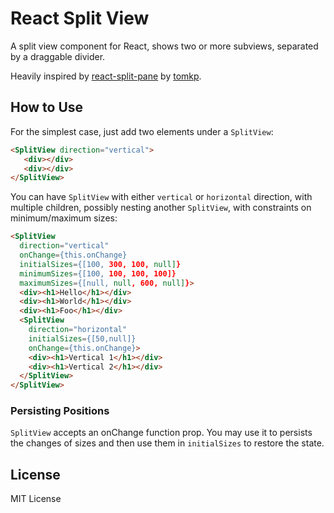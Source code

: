 # React Split View

A split view component for React, shows two or more subviews, separated by a draggable divider.

Heavily inspired by [react-split-pane](https://github.com/tomkp/react-split-pane) by [tomkp](https://github.com/tomkp).

## How to Use

For the simplest case, just add two elements under a ``SplitView``:

```html
<SplitView direction="vertical">
   <div></div>
   <div></div>
</SplitView>
```

You can have ``SplitView`` with either ``vertical`` or ``horizontal`` direction,
with multiple children, possibly nesting another ``SplitView``, with constraints
on minimum/maximum sizes:

```html
<SplitView
  direction="vertical"
  onChange={this.onChange}
  initialSizes={[100, 300, 100, null]}
  minimumSizes={[100, 100, 100, 100]}
  maximumSizes={[null, null, 600, null]}>
  <div><h1>Hello</h1></div>
  <div><h1>World</h1></div>
  <div><h1>Foo</h1></div>
  <SplitView
    direction="horizontal"
    initialSizes={[50,null]}
    onChange={this.onChange}>
    <div><h1>Vertical 1</h1></div>
    <div><h1>Vertical 2</h1></div>
  </SplitView>
</SplitView>
```

### Persisting Positions

``SplitView`` accepts an onChange function prop. You may use it to persists the
changes of sizes and then use them in ``initialSizes`` to restore the state.

## License

MIT License
